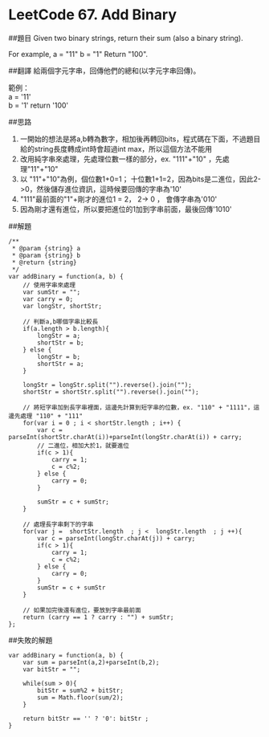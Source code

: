 ﻿# LeetCode 67. Add Binary

##題目
Given two binary strings, return their sum (also a binary string).

For example,
a = "11"
b = "1"
Return "100".
  
##翻譯
給兩個字元字串，回傳他們的總和(以字元字串回傳)。
  
範例：  
a = '11'  
b = '1' 
return '100'
  
##思路
1. 一開始的想法是將a,b轉為數字，相加後再轉回bits，程式碼在下面，不過題目給的string長度轉成int時會超過int max，所以這個方法不能用
2. 改用純字串來處理，先處理位數一樣的部分，ex. "111"+"10" ，先處理"11"+"10"
4. 以 "11"+"10"為例，個位數1+0=1； 十位數1+1=2，因為bits是二進位，因此2->0，然後儲存進位資訊，這時候要回傳的字串為'10'
5. "111"最前面的"1"+剛才的進位1 = 2， 2-> 0 ， 會傳字串為'010'    
6. 因為剛才還有進位，所以要把進位的1加到字串前面，最後回傳'1010'  

##解題
```
/**
 * @param {string} a
 * @param {string} b
 * @return {string}
 */
var addBinary = function(a, b) {
    // 使用字串來處理
    var sumStr = "";
    var carry = 0;
    var longStr, shortStr;
    
    // 判斷a,b哪個字串比較長
    if(a.length > b.length){
        longStr = a;
        shortStr = b;
    } else {
        longStr = b;
        shortStr = a;
    }
    
    longStr = longStr.split("").reverse().join("");
    shortStr = shortStr.split("").reverse().join("");
    
    // 將短字串加到長字串裡面，這邊先計算到短字串的位數，ex. "110" + "1111"，這邊先處理 "110" + "111" 
    for(var i = 0 ; i < shortStr.length ; i++) {
        var c = parseInt(shortStr.charAt(i))+parseInt(longStr.charAt(i)) + carry;
        // 二進位，相加大於1，就要進位
		if(c > 1){
            carry = 1;
            c = c%2;
        } else {
            carry = 0;
        }
        
        sumStr = c + sumStr;
    }
    
    // 處理長字串剩下的字串
    for(var j =  shortStr.length  ; j <  longStr.length  ; j ++){
        var c = parseInt(longStr.charAt(j)) + carry;
        if(c > 1){
            carry = 1;
            c = c%2;
        } else {
            carry = 0;
        } 
        sumStr = c + sumStr
    }
    
    // 如果加完後還有進位，要放到字串最前面
    return (carry == 1 ? carry : "") + sumStr;
};
```
  
##失敗的解題
```
var addBinary = function(a, b) {
    var sum = parseInt(a,2)+parseInt(b,2);
    var bitStr = "";

    while(sum > 0){
        bitStr = sum%2 + bitStr;
        sum = Math.floor(sum/2);
    }
    
    return bitStr == '' ? '0': bitStr ;
}	
```	